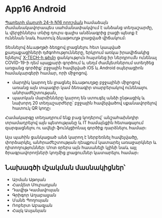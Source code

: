 # App16 Android

[Պարետի մարտի 24-ի N16 որոշման](https://www.gov.am/files/docs/3969.pdf) համաձայն ժամանակավորապես սահմանափակվում է անձանց տեղաշարժը, և վերջիններս տնից դուրս գալիս անձնագրից բացի պետք է ունենան նաև հատուկ ձևաթուղթ լրացված վիճակում։

Տեսնելով ձևաթղթի ձեռքով լրացնելու հետ կապված քաղաքացիների դժգոհությունները, երկրում առկա իրավիճակից ելնելով՝ [X-TECH-ի թիմը](https://x-tech.am) ցանկություն հայտնեց իր ներդրումն ունենալ COVID-19-ի դեմ պայքարի գործում և սեղմ ժամկետներում ստեղծեց առցանց գործիք՝ բջջային հավելված iOS և Android օպերացիոն համակարգերի համար, որի միջոցով.

* մարդիկ կարող են լրացնել ձևաթուղթը բջջայինի միջոցով առանց այն տպագիր կամ ձեռագիր տարբերակով ունենալու անհրաժեշտության,
* պատկան մարմինները կարող են ստուգել անձի ընթացիկ և նախորդ 20 տեղաշարժերը՝ բջջային հավելվածով սքանավորելով հատուկ QR կոդը։

Համակարգը տեղադրում ենք բաց կոդերով՝ անշահախնդիր տրամադրելով այն պետությանը և IT համայնքին հետագայում զարգացնելու ու ավելի ֆունկցիոնալ գործիք դարձնելու համար։

Այս պահին ցանկացած անձ կարող է ներբեռնել հավելվածը, փորձարկել, անհրաժեշտության դեպքում կատարել առաջարկներ և դիտողություններ: Մոտ օրերս այն հասանելի կլինի նաև այլ ծրագրավորողների կողմից լրացումներ կատարելու համար։

## Նախագծի մշակման մասնակիցներ՝

* Արման Աթոյան
* Համլետ Մուրադյան
* Դավիթ Կամավոսյան
* Գրիգոր Աղաբալյան
* Մանե Պողոսյան
* Ռոբերտ Աբազյան
* Հայկ Ասլանյան
